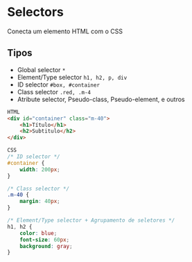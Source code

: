# Selectors

Conecta um elemento HTML com o CSS

## Tipos

* Global selector `*`
* Element/Type selector `h1, h2, p, div`
* ID selector `#box, #container`
* Class selector `.red, .m-4`
* Atribute selector, Pseudo-class, Pseudo-element, e outros

```html
HTML
<div id="container" class="m-40">
	<h1>Título</h1>
	<h2>Subtitulo</h2>
</div>
```

```css
CSS
/* ID selector */
#container {
	width: 200px;
}

/* Class selector */
.m-40 {
	margin: 40px;
}

/* Element/Type selector + Agrupamento de seletores */
h1, h2 {
	color: blue;
	font-size: 60px;
	background: gray;
}

```